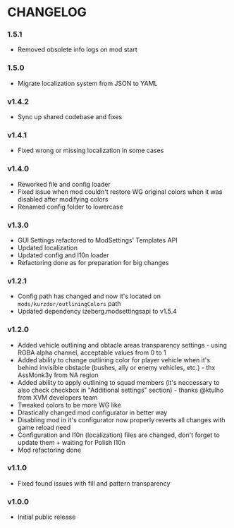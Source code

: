 # CHANGELOG

### 1.5.1

- Removed obsolete info logs on mod start

### 1.5.0

- Migrate localization system from JSON to YAML

### v1.4.2

- Sync up shared codebase and fixes

### v1.4.1

- Fixed wrong or missing localization in some cases

### v1.4.0

- Reworked file and config loader
- Fixed issue when mod couldn't restore WG original colors when it was disabled after modifying colors
- Renamed config folder to lowercase

### v1.3.0

- GUI Settings refactored to ModSettings' Templates API
- Updated localization
- Updated config and l10n loader
- Refactoring done as for preparation for big changes

### v1.2.1

- Config path has changed and now it's located on `mods/kurzdor/outliningColors` path
- Updated dependency izeberg.modsettingsapi to v1.5.4

### v1.2.0

- Added vehicle outlining and obtacle areas transparency settings - using RGBA alpha channel, acceptable values from 0 to 1
- Added ability to change outlining color for player vehicle when it's behind invisible obstacle (bushes, ally or enemy vehicles, etc.) - thx AssMonk3y from NA region
- Added ability to apply outlining to squad members (it's neccessary to also check checkbox in "Additional settings" section) - thanks @ktulho from XVM developers team
- Tweaked colors to be more WG like
- Drastically changed mod configurator in better way
- Disabling mod in it's configurator now properly reverts all changes with game reload need
- Configuration and l10n (localization) files are changed, don't forget to update them + waiting for Polish l10n
- Mod refactoring done

### v1.1.0

- Fixed found issues with fill and pattern transparency

### v1.0.0

- Initial public release

